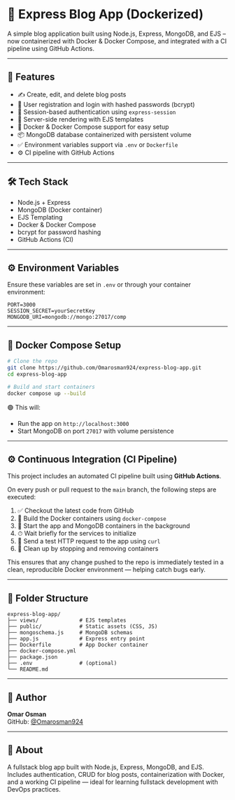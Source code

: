 # 📝 Express Blog App (Dockerized)

A simple blog application built using Node.js, Express, MongoDB, and EJS – now containerized with Docker & Docker Compose, and integrated with a CI pipeline using GitHub Actions.

---

## 🚀 Features

- ✍️ Create, edit, and delete blog posts  
- 👥 User registration and login with hashed passwords (bcrypt)  
- 🧠 Session-based authentication using `express-session`  
- 📄 Server-side rendering with EJS templates  
- 🐳 Docker & Docker Compose support for easy setup  
- 📦 MongoDB database containerized with persistent volume  
- ✅ Environment variables support via `.env` or `Dockerfile`    
- ⚙️ CI pipeline with GitHub Actions  

---

## 🛠️ Tech Stack

- Node.js + Express  
- MongoDB (Docker container)  
- EJS Templating  
- Docker & Docker Compose  
- bcrypt for password hashing  
- GitHub Actions (CI)

---

## ⚙️ Environment Variables

Ensure these variables are set in `.env` or through your container environment:

```env
PORT=3000
SESSION_SECRET=yourSecretKey
MONGODB_URI=mongodb://mongo:27017/comp
```

---

## 🐳 Docker Compose Setup

```bash
# Clone the repo
git clone https://github.com/Omarosman924/express-blog-app.git
cd express-blog-app

# Build and start containers
docker compose up --build
```

🟢 This will:
- Run the app on `http://localhost:3000`
- Start MongoDB on port `27017` with volume persistence

---

## ⚙️ Continuous Integration (CI Pipeline)

This project includes an automated CI pipeline built using **GitHub Actions**.

On every push or pull request to the `main` branch, the following steps are executed:

1. ✅ Checkout the latest code from GitHub  
2. 🐳 Build the Docker containers using `docker-compose`  
3. 🚀 Start the app and MongoDB containers in the background  
4. ⏱ Wait briefly for the services to initialize  
5. 📡 Send a test HTTP request to the app using `curl`  
6. 🧹 Clean up by stopping and removing containers  

This ensures that any change pushed to the repo is immediately tested in a clean, reproducible Docker environment — helping catch bugs early.

---

## 📁 Folder Structure

```
express-blog-app/
├── views/             # EJS templates
├── public/            # Static assets (CSS, JS)
├── mongoschema.js     # MongoDB schemas
├── app.js             # Express entry point
├── Dockerfile         # App Docker container
├── docker-compose.yml
├── package.json
├── .env               # (optional)
└── README.md
```

---

## 👤 Author

**Omar Osman**  
GitHub: [@Omarosman924](https://github.com/Omarosman924)

---

## 📌 About

A fullstack blog app built with Node.js, Express, MongoDB, and EJS.  
Includes authentication, CRUD for blog posts, containerization with Docker, and a working CI pipeline — ideal for learning fullstack development with DevOps practices.
